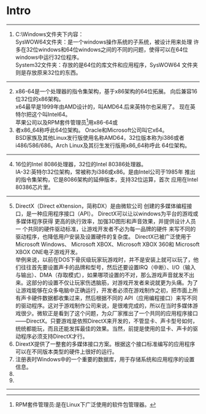 # Intro
***
1. C:\Windows文件夹下内容：  
SysWOW64文件夹：是一个windows操作系统的子系统，被设计用来处理
许多在32位windows和64位windows之间的不同的问题，使得可以在64位windows中运行32位程序。  
System32文件夹：存放的是64位的库文件和应用程序，SysWOW64
文件夹则是存放原来32位的东西。
---
2. x86-64是一个处理器的指令集架构，基于x86架构的64位拓展。
向后兼容16位32位的x86架构。  
x64最早是1999年由AMD设计的，叫AMD64.后来英特尔也采用了。
现在英特尔把这个叫Intel64。  
苹果公司以及RPM套件管理员[^RPM套件管理员]用x86-64或
3. 者x86_64称呼此64位架构。
Oracle和Microsoft公司叫它x64。  
BSD家族及其他Linux发行版使用名称AMD64，32位版本称为i386或者
i486/586/686。Arch Linux及其衍生发行版用x86_64称呼此
64位架构。  
***
4. 16位的Intel 8086处理器，32位的Intel 80386处理器。  
IA-32:英特尔32位架构，常被称为i386或x86。是由Intel公司于1985年
推出的指令集架构，它是8086架构的延伸版本，支持32位运算，首次
应用在Intel 80386芯片里。
***
5. DirectX（Direct eXtension，简称DX）是由微软公司
创建的多媒体编程接口，是一种应用程序接口（API）。
DirectX可以让以windows为平台的游戏或多媒体程序获得
更高的执行效率，加强3D图形和声音效果，并提供设计人员一
个共同的硬件驱动标准，让游戏开发者不必为每一品牌的硬件
来写不同的驱动程序，也降低用户安装及设置硬件的复杂度。
DirectX已被广泛使用于Microsoft Windows、
Microsoft XBOX、Microsoft XBOX 360和
Microsoft XBOX ONE电子游戏开发。  
   举例来说，以前在DOS下骨灰级玩家玩游戏时，并不是安装上就可以玩了，他们往往首先要设置声卡的品牌和型号，然后还要设置IRQ（中断）、I/O（输入与输出）、DMA（存取模式），如果哪项设置的不对，那么游戏声音就发不出来。这部分的设置不仅让玩家伤透脑筋，对游戏开发者来说就更为头痛。为了让游戏能够在众多电脑中正确运行，开发者必须在游戏制作之初，把市面上所有声卡硬件数据都收集过来，然后根据不同的 API（应用编程接口）来写不同的驱动程序。这对于游戏制作公司来说，是很难完成的，所以在当时多媒体游戏很少。微软正是看到了这个问题，为众厂家推出了一个共同的应用程序接口——DirectX。只要游戏是依照DirectX来开发的，不管显卡、声卡型号如何，统统都能玩，而且还能发挥最佳的效果。当然，前提是使用的显卡、声卡的驱动程序必须支持DirectX才行。
6. DirextX提供了一整套的多媒体接口方案。根据这个接口标准编写的应用程序可以在不同版本类型的硬件上很好的运行。
7. 注册表时Windows中的一个重要的数据库，用于存储系统和应用程序的设置信息。
8. 
9. 

***
[^RPM套件管理员]:RPM套件管理员:是在Linux下广泛使用的软件包管理器。